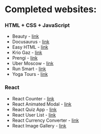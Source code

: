 # Completed websites:

### HTML + CSS + JavaScript

- Beauty - [link](https://coder-do.github.io/beauty/)
- Docusaurus - [link](https://coder-do.github.io/docusaurus/)
- Easy HTML - [link](https://coder-do.github.io/easy_HTML/)
- Krio Gaz - [link](https://coder-do.github.io/krioGaz/)
- Prengi - [link](https://coder-do.github.io/prengi/)
- Uber Moscow - [link](https://coder-do.github.io/src/)
- Run Smart - [link](https://coder-do.github.io/test/)
- Yoga Tours - [link](https://coder-do.github.io/yoga/src/)


### React
- React Counter - [link](https://coder-do.github.io/react/react-counter/)
- React Animated Modal - [link](https://coder-do.github.io/react/animated-modal/)
- React Quiz App - [link](https://coder-do.github.io/react/react-quiz/)
- React User List - [link](https://coder-do.github.io/react/react-user-list/)
- React Currency Converter - [link](https://coder-do.github.io/react/react-currency-converter/)
- React Image Gallery - [link](https://coder-do.github.io/react/react-image-gallery/)